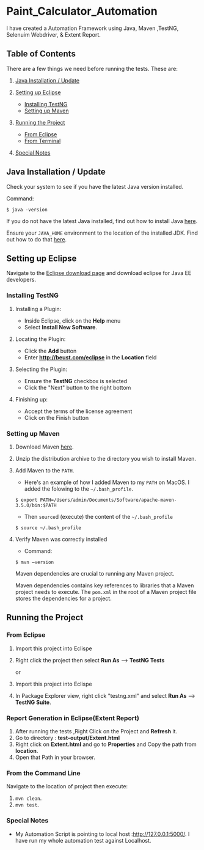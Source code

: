 # Paint_Calculator_Automation 

I have created a Automation Framework using Java, Maven ,TestNG, Selenuim Webdriver, & Extent Report. 

## Table of Contents
There are a few things we need before running the tests. These are:

1. [Java Installation / Update](#installation)
1. [Setting up Eclipse](#eclipse-setup)
    
    *  [Installing TestNG](#eclipse-testng-installation)
    *  [Setting up Maven](#setting-up-maven)
1. [Running the Project](#running-the-project)
    
    * [From Eclipse](#from-eclipse)
    * [From Terminal](#from-command-line)
1. [Special Notes](#special-notes)


## <a id="eclipse-setup"></a>Java Installation / Update

Check your system to see if you have the latest Java version installed.
 
 Command:
 ```shell
$ java -version
```

If you do not have the latest Java installed, find out how to install Java [here](https://www.java.com/en/download/help/download_options.xml).

Ensure your `JAVA_HOME` environment to the location of the installed JDK. Find out how to do that [here](https://docs.oracle.com/cd/E19182-01/820-7851/inst_cli_jdk_javahome_t/).

##  <a id="installation"></a> Setting up Eclipse

Navigate to the [Eclipse download page](https://eclipse.org/downloads/) and download eclipse for Java EE developers.

### <a id="eclipse-testng-installation"></a> Installing TestNG

1. Installing a Plugin:
    * Inside Eclipse, click on the **Help** menu  
    * Select **Install New Software**.


1. Locating the Plugin:
    * Click the **Add** button
    * Enter **http://beust.com/eclipse** in the **Location** field


1. Selecting the Plugin:
    * Ensure the **TestNG** checkbox is selected
    * Click the "Next" button to the right bottom


1. Finishing up:
    * Accept the terms of the license agreement
    * Click on the Finish button


### <a id="setting-up-maven"></a>Setting up Maven

1. Download Maven [here](https://maven.apache.org/download.cgi).

    

1. Unzip the distribution archive to the directory you wish to install Maven. 
  
1. Add Maven to the `PATH`.

    * Here's an example of how I added Maven to my `PATH` on MacOS.
    I added the folowing to the `~/.bash_profile`.

    ```shell
    $ export PATH=/Users/admin/Documents/Software/apache-maven-3.5.0/bin:$PATH

    ```
    * Then `source`d (execute) the content of the `~/.bash_profile`
      
    ``` shell 
    $ source ~/.bash_profile
    ```

1. Verify Maven was correctly installed

    * Command:

    ```shell
    $ mvn –version
    ```

    Maven dependencies are crucial to running any Maven project.
    
    Maven dependencies contains key references to libraries that a Maven project needs to execute. The `pom.xml` in the root of a Maven project file stores the dependencies for a project.

## <a id="running-the-project"></a> Running the Project

### <a id="from-eclipse"></a> From Eclipse

  1. Import this project into Eclispe
  1. Right click the project then select **Run As** --> **TestNG Tests**
  
     or
    
  1. Import this project into Eclispe
  1. In Package Explorer view, right click "testng.xml" and select **Run As** --> **TestNG Suite**.
  
 ### <a id="from-eclipse"></a> Report Generation in Eclipse(Extent Report)
 
  1. After running the tests ,Right Click on the Project and  **Refresh** it.
  2. Go to directory : **test-output/Extent.html**
  3. Right click on **Extent.html** and go to **Properties** and Copy the path from **location**.
  4. Open that Path in your browser.
  
  
  ### <a id="from-command-line"></a> From the Command Line

  Navigate to the location of project then execute:
 1. `mvn clean`. 
 2. `mvn test`.

### <a id="special-notes"></a> Special Notes

* My Automation Script is pointing to local host :http://127.0.0.1:5000/. I have run my whole automation test against Localhost.

